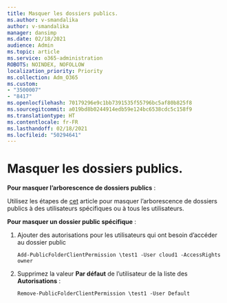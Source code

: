```yaml
---
title: Masquer les dossiers publics.
ms.author: v-smandalika
author: v-smandalika
manager: dansimp
ms.date: 02/18/2021
audience: Admin
ms.topic: article
ms.service: o365-administration
ROBOTS: NOINDEX, NOFOLLOW
localization_priority: Priority
ms.collection: Adm_O365
ms.custom:
- "3500007"
- "8417"
ms.openlocfilehash: 70179296e9c1bb7391535f55796bc5af80b825f8
ms.sourcegitcommit: a019bd8b0244914edb59e124bc6538cdc5c158f9
ms.translationtype: HT
ms.contentlocale: fr-FR
ms.lasthandoff: 02/18/2021
ms.locfileid: "50294641"
---
```

# <a name="hide-public-folders"></a>Masquer les dossiers publics.

**Pour masquer l’arborescence de dossiers publics** :

Utilisez les étapes de [cet](https://aka.ms/ControlPF) article pour masquer l’arborescence de dossiers publics à des utilisateurs spécifiques ou à tous les utilisateurs.

**Pour masquer un dossier public spécifique** :

1. Ajouter des autorisations pour les utilisateurs qui ont besoin d’accéder au dossier public

    `Add-PublicFolderClientPermission \test1 -User cloud1 -AccessRights owner`

2. Supprimez la valeur **Par défaut** de l’utilisateur de la liste des **Autorisations** :

    `Remove-PublicFolderClientPermission \test1 -User Default`
